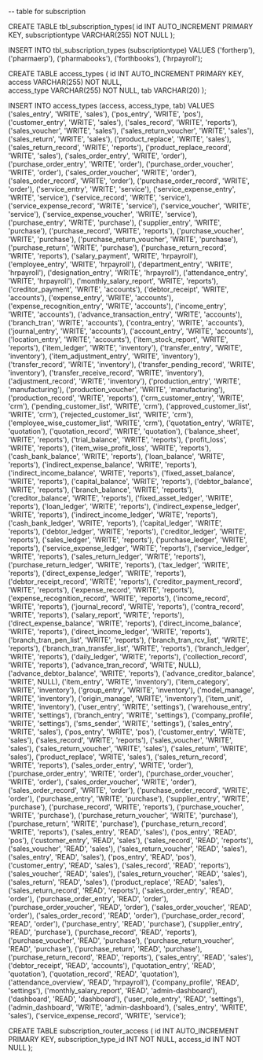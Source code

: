 -- table for subscription

CREATE TABLE tbl_subscription_types(
id INT AUTO_INCREMENT PRIMARY KEY,
subscriptiontype VARCHAR(255) NOT NULL
);

INSERT INTO tbl_subscription_types (subscriptiontype) VALUES ('fortherp'), ('pharmaerp'), ('pharmabooks'), ('forthbooks'), ('hrpayroll');

CREATE TABLE access_types (
    id INT AUTO_INCREMENT PRIMARY KEY,
    access VARCHAR(255) NOT NULL,  
    access_type VARCHAR(255) NOT NULL,
    tab VARCHAR(20)
);

INSERT INTO access_types (access, access_type, tab) VALUES
('sales_entry', 'WRITE', 'sales'),
('pos_entry', 'WRITE', 'pos'),
('customer_entry', 'WRITE', 'sales'),
('sales_record', 'WRITE', 'reports'),
('sales_voucher', 'WRITE', 'sales'),
('sales_return_voucher', 'WRITE', 'sales'),
('sales_return', 'WRITE', 'sales'),
('product_replace', 'WRITE', 'sales'),
('sales_return_record', 'WRITE', 'reports'),
('product_replace_record', 'WRITE', 'sales'),
('sales_order_entry', 'WRITE', 'order'),
('purchase_order_entry', 'WRITE', 'order'),
('purchase_order_voucher', 'WRITE', 'order'),
('sales_order_voucher', 'WRITE', 'order'),
('sales_order_record', 'WRITE', 'order'),
('purchase_order_record', 'WRITE', 'order'),
('service_entry', 'WRITE', 'service'),
('service_expense_entry', 'WRITE', 'service'),
('service_record', 'WRITE', 'service'),
('service_expense_record', 'WRITE', 'service'),
('service_voucher', 'WRITE', 'service'),
('service_expense_voucher', 'WRITE', 'service'),
('purchase_entry', 'WRITE', 'purchase'),
('supplier_entry', 'WRITE', 'purchase'),
('purchase_record', 'WRITE', 'reports'),
('purchase_voucher', 'WRITE', 'purchase'),
('purchase_return_voucher', 'WRITE', 'purchase'),
('purchase_return', 'WRITE', 'purchase'),
('purchase_return_record', 'WRITE', 'reports'),
('salary_payment', 'WRITE', 'hrpayroll'),
('employee_entry', 'WRITE', 'hrpayroll'),
('department_entry', 'WRITE', 'hrpayroll'),
('designation_entry', 'WRITE', 'hrpayroll'),
('attendance_entry', 'WRITE', 'hrpayroll'),
('monthly_salary_report', 'WRITE', 'reports'),
('creditor_payment', 'WRITE', 'accounts'),
('debtor_receipt', 'WRITE', 'accounts'),
('expense_entry', 'WRITE', 'accounts'),
('expense_recognition_entry', 'WRITE', 'accounts'),
('income_entry', 'WRITE', 'accounts'),
('advance_transaction_entry', 'WRITE', 'accounts'),
('branch_tran', 'WRITE', 'accounts'),
('contra_entry', 'WRITE', 'accounts'),
('journal_entry', 'WRITE', 'accounts'),
('account_entry', 'WRITE', 'accounts'),
('location_entry', 'WRITE', 'accounts'),
('item_stock_report', 'WRITE', 'reports'),
('item_ledger', 'WRITE', 'inventory'),
('transfer_entry', 'WRITE', 'inventory'),
('item_adjustment_entry', 'WRITE', 'inventory'),
('transfer_record', 'WRITE', 'inventory'),
('transfer_pending_record', 'WRITE', 'inventory'),
('transfer_receive_record', 'WRITE', 'inventory'),
('adjustment_record', 'WRITE', 'inventory'),
('production_entry', 'WRITE', 'manufacturing'),
('production_voucher', 'WRITE', 'manufacturing'),
('production_record', 'WRITE', 'reports'),
('crm_customer_entry', 'WRITE', 'crm'),
('pending_customer_list', 'WRITE', 'crm'),
('approved_customer_list', 'WRITE', 'crm'),
('rejected_customer_list', 'WRITE', 'crm'),
('employee_wise_customer_list', 'WRITE', 'crm'),
('quotation_entry', 'WRITE', 'quotation'),
('quotation_record', 'WRITE', 'quotation'),
('balance_sheet', 'WRITE', 'reports'),
('trial_balance', 'WRITE', 'reports'),
('profit_loss', 'WRITE', 'reports'),
('item_wise_profit_loss', 'WRITE', 'reports'),
('cash_bank_balance', 'WRITE', 'reports'),
('loan_balance', 'WRITE', 'reports'),
('indirect_expense_balance', 'WRITE', 'reports'),
('indirect_income_balance', 'WRITE', 'reports'),
('fixed_asset_balance', 'WRITE', 'reports'),
('capital_balance', 'WRITE', 'reports'),
('debtor_balance', 'WRITE', 'reports'),
('branch_balance', 'WRITE', 'reports'),
('creditor_balance', 'WRITE', 'reports'),
('fixed_asset_ledger', 'WRITE', 'reports'),
('loan_ledger', 'WRITE', 'reports'),
('indirect_expense_ledger', 'WRITE', 'reports'),
('indirect_income_ledger', 'WRITE', 'reports'),
('cash_bank_ledger', 'WRITE', 'reports'),
('capital_ledger', 'WRITE', 'reports'),
('debtor_ledger', 'WRITE', 'reports'),
('creditor_ledger', 'WRITE', 'reports'),
('sales_ledger', 'WRITE', 'reports'),
('purchase_ledger', 'WRITE', 'reports'),
('service_expense_ledger', 'WRITE', 'reports'),
('service_ledger', 'WRITE', 'reports'),
('sales_return_ledger', 'WRITE', 'reports'),
('purchase_return_ledger', 'WRITE', 'reports'),
('tax_ledger', 'WRITE', 'reports'),
('direct_expense_ledger', 'WRITE', 'reports'),
('debtor_receipt_record', 'WRITE', 'reports'),
('creditor_payment_record', 'WRITE', 'reports'),
('expense_record', 'WRITE', 'reports'),
('expense_recognition_record', 'WRITE', 'reports'),
('income_record', 'WRITE', 'reports'),
('journal_record', 'WRITE', 'reports'),
('contra_record', 'WRITE', 'reports'),
('salary_report', 'WRITE', 'reports'),
('direct_expense_balance', 'WRITE', 'reports'),
('direct_income_balance', 'WRITE', 'reports'),
('direct_income_ledger', 'WRITE', 'reports'),
('branch_tran_pen_list', 'WRITE', 'reports'),
('branch_tran_rcv_list', 'WRITE', 'reports'),
('branch_tran_transfer_list', 'WRITE', 'reports'),
('branch_ledger', 'WRITE', 'reports'),
('daily_ledger', 'WRITE', 'reports'),
('collection_record', 'WRITE', 'reports'),
('advance_tran_record', 'WRITE', NULL),
('advance_debtor_balance', 'WRITE', 'reports'),
('advance_creditor_balance', 'WRITE', NULL),
('item_entry', 'WRITE', 'inventory'),
('item_category', 'WRITE', 'inventory'),
('group_entry', 'WRITE', 'inventory'),
('model_manage', 'WRITE', 'inventory'),
('origin_manage', 'WRITE', 'inventory'),
('item_unit', 'WRITE', 'inventory'),
('user_entry', 'WRITE', 'settings'),
('warehouse_entry', 'WRITE', 'settings'),
('branch_entry', 'WRITE', 'settings'),
('company_profile', 'WRITE', 'settings'),
('sms_sender', 'WRITE', 'settings'),
('sales_entry', 'WRITE', 'sales'),
('pos_entry', 'WRITE', 'pos'),
('customer_entry', 'WRITE', 'sales'),
('sales_record', 'WRITE', 'reports'),
('sales_voucher', 'WRITE', 'sales'),
('sales_return_voucher', 'WRITE', 'sales'),
('sales_return', 'WRITE', 'sales'),
('product_replace', 'WRITE', 'sales'),
('sales_return_record', 'WRITE', 'reports'),
('sales_order_entry', 'WRITE', 'order'),
('purchase_order_entry', 'WRITE', 'order'),
('purchase_order_voucher', 'WRITE', 'order'),
('sales_order_voucher', 'WRITE', 'order'),
('sales_order_record', 'WRITE', 'order'),
('purchase_order_record', 'WRITE', 'order'),
('purchase_entry', 'WRITE', 'purchase'),
('supplier_entry', 'WRITE', 'purchase'),
('purchase_record', 'WRITE', 'reports'),
('purchase_voucher', 'WRITE', 'purchase'),
('purchase_return_voucher', 'WRITE', 'purchase'),
('purchase_return', 'WRITE', 'purchase'),
('purchase_return_record', 'WRITE', 'reports'),
('sales_entry', 'READ', 'sales'),
('pos_entry', 'READ', 'pos'),
('customer_entry', 'READ', 'sales'),
('sales_record', 'READ', 'reports'),
('sales_voucher', 'READ', 'sales'),
('sales_return_voucher', 'READ', 'sales'),
('sales_entry', 'READ', 'sales'),
('pos_entry', 'READ', 'pos'),
('customer_entry', 'READ', 'sales'),
('sales_record', 'READ', 'reports'),
('sales_voucher', 'READ', 'sales'),
('sales_return_voucher', 'READ', 'sales'),
('sales_return', 'READ', 'sales'),
('product_replace', 'READ', 'sales'),
('sales_return_record', 'READ', 'reports'),
('sales_order_entry', 'READ', 'order'),
('purchase_order_entry', 'READ', 'order'),
('purchase_order_voucher', 'READ', 'order'),
('sales_order_voucher', 'READ', 'order'),
('sales_order_record', 'READ', 'order'),
('purchase_order_record', 'READ', 'order'),
('purchase_entry', 'READ', 'purchase'),
('supplier_entry', 'READ', 'purchase'),
('purchase_record', 'READ', 'reports'),
('purchase_voucher', 'READ', 'purchase'),
('purchase_return_voucher', 'READ', 'purchase'),
('purchase_return', 'READ', 'purchase'),
('purchase_return_record', 'READ', 'reports'),
('sales_entry', 'READ', 'sales'),
('debtor_receipt', 'READ', 'accounts'),
('quotation_entry', 'READ', 'quotation'),
('quotation_record', 'READ', 'quotation'),
('attendance_overview', 'READ', 'hrpayroll'),
('company_profile', 'READ', 'settings'),
('monthly_salary_report', 'READ', 'admin-dashboard'),
('dashboard', 'READ', 'dashboard'),
('user_role_entry', 'READ', 'settings'),
('admin_dashboard', 'WRITE', 'admin-dashboard'),
('sales_entry', 'WRITE', 'sales'),
('service_expense_record', 'WRITE', 'service');

CREATE TABLE subscription_router_access (
    id INT AUTO_INCREMENT PRIMARY KEY,
    subscription_type_id INT NOT NULL,
	 access_id INT NOT NULL
);
